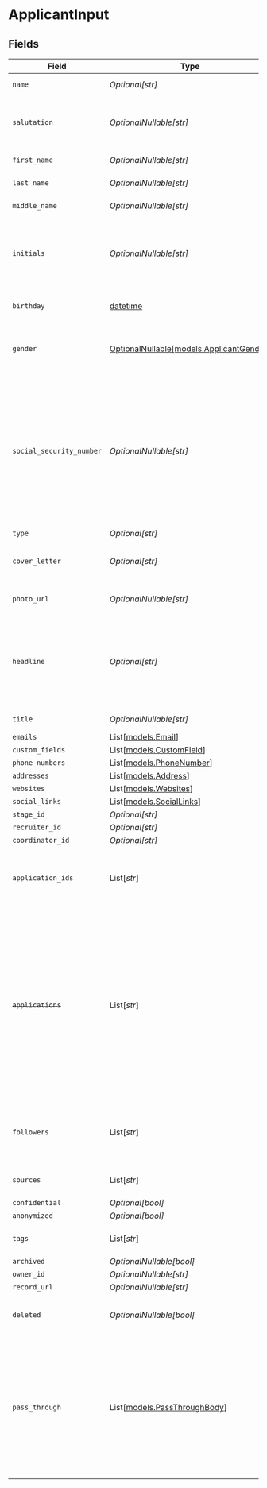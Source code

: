 # ApplicantInput


## Fields

| Field                                                                                                                                                                                                                     | Type                                                                                                                                                                                                                      | Required                                                                                                                                                                                                                  | Description                                                                                                                                                                                                               | Example                                                                                                                                                                                                                   |
| ------------------------------------------------------------------------------------------------------------------------------------------------------------------------------------------------------------------------- | ------------------------------------------------------------------------------------------------------------------------------------------------------------------------------------------------------------------------- | ------------------------------------------------------------------------------------------------------------------------------------------------------------------------------------------------------------------------- | ------------------------------------------------------------------------------------------------------------------------------------------------------------------------------------------------------------------------- | ------------------------------------------------------------------------------------------------------------------------------------------------------------------------------------------------------------------------- |
| `name`                                                                                                                                                                                                                    | *Optional[str]*                                                                                                                                                                                                           | :heavy_minus_sign:                                                                                                                                                                                                        | The name of an applicant.                                                                                                                                                                                                 | Elon Musk                                                                                                                                                                                                                 |
| `salutation`                                                                                                                                                                                                              | *OptionalNullable[str]*                                                                                                                                                                                                   | :heavy_minus_sign:                                                                                                                                                                                                        | A formal salutation for the person. For example, 'Mr', 'Mrs'                                                                                                                                                              | Mr                                                                                                                                                                                                                        |
| `first_name`                                                                                                                                                                                                              | *OptionalNullable[str]*                                                                                                                                                                                                   | :heavy_minus_sign:                                                                                                                                                                                                        | The first name of the person.                                                                                                                                                                                             | Elon                                                                                                                                                                                                                      |
| `last_name`                                                                                                                                                                                                               | *OptionalNullable[str]*                                                                                                                                                                                                   | :heavy_minus_sign:                                                                                                                                                                                                        | The last name of the person.                                                                                                                                                                                              | Musk                                                                                                                                                                                                                      |
| `middle_name`                                                                                                                                                                                                             | *OptionalNullable[str]*                                                                                                                                                                                                   | :heavy_minus_sign:                                                                                                                                                                                                        | Middle name of the person.                                                                                                                                                                                                | D.                                                                                                                                                                                                                        |
| `initials`                                                                                                                                                                                                                | *OptionalNullable[str]*                                                                                                                                                                                                   | :heavy_minus_sign:                                                                                                                                                                                                        | The initials of the person, usually derived from their first, middle, and last names.                                                                                                                                     | EM                                                                                                                                                                                                                        |
| `birthday`                                                                                                                                                                                                                | [datetime](https://docs.python.org/3/library/datetime.html#datetime-objects)                                                                                                                                              | :heavy_minus_sign:                                                                                                                                                                                                        | The date of birth of the person.                                                                                                                                                                                          | 2000-08-12                                                                                                                                                                                                                |
| `gender`                                                                                                                                                                                                                  | [OptionalNullable[models.ApplicantGender]](../models/applicantgender.md)                                                                                                                                                  | :heavy_minus_sign:                                                                                                                                                                                                        | The gender represents the gender identity of a person.                                                                                                                                                                    | male                                                                                                                                                                                                                      |
| `social_security_number`                                                                                                                                                                                                  | *OptionalNullable[str]*                                                                                                                                                                                                   | :heavy_minus_sign:                                                                                                                                                                                                        | A unique identifier assigned by the government. This field is considered sensitive information and may be subject to special security and privacy restrictions.                                                           | 123456789                                                                                                                                                                                                                 |
| `type`                                                                                                                                                                                                                    | *Optional[str]*                                                                                                                                                                                                           | :heavy_minus_sign:                                                                                                                                                                                                        | N/A                                                                                                                                                                                                                       | Candidate                                                                                                                                                                                                                 |
| `cover_letter`                                                                                                                                                                                                            | *Optional[str]*                                                                                                                                                                                                           | :heavy_minus_sign:                                                                                                                                                                                                        | N/A                                                                                                                                                                                                                       | I submit this application to express my sincere interest in the API developer position. In the previous role, I was responsible for leadership and ...                                                                    |
| `photo_url`                                                                                                                                                                                                               | *OptionalNullable[str]*                                                                                                                                                                                                   | :heavy_minus_sign:                                                                                                                                                                                                        | The URL of the photo of a person.                                                                                                                                                                                         | https://unavatar.io/elon-musk                                                                                                                                                                                             |
| `headline`                                                                                                                                                                                                                | *Optional[str]*                                                                                                                                                                                                           | :heavy_minus_sign:                                                                                                                                                                                                        | Typically a list of previous companies where the contact has worked or schools that the contact has attended                                                                                                              | PepsiCo, Inc, Central Perk                                                                                                                                                                                                |
| `title`                                                                                                                                                                                                                   | *OptionalNullable[str]*                                                                                                                                                                                                   | :heavy_minus_sign:                                                                                                                                                                                                        | The job title of the person.                                                                                                                                                                                              | CEO                                                                                                                                                                                                                       |
| `emails`                                                                                                                                                                                                                  | List[[models.Email](../models/email.md)]                                                                                                                                                                                  | :heavy_minus_sign:                                                                                                                                                                                                        | N/A                                                                                                                                                                                                                       |                                                                                                                                                                                                                           |
| `custom_fields`                                                                                                                                                                                                           | List[[models.CustomField](../models/customfield.md)]                                                                                                                                                                      | :heavy_minus_sign:                                                                                                                                                                                                        | N/A                                                                                                                                                                                                                       |                                                                                                                                                                                                                           |
| `phone_numbers`                                                                                                                                                                                                           | List[[models.PhoneNumber](../models/phonenumber.md)]                                                                                                                                                                      | :heavy_minus_sign:                                                                                                                                                                                                        | N/A                                                                                                                                                                                                                       |                                                                                                                                                                                                                           |
| `addresses`                                                                                                                                                                                                               | List[[models.Address](../models/address.md)]                                                                                                                                                                              | :heavy_minus_sign:                                                                                                                                                                                                        | N/A                                                                                                                                                                                                                       |                                                                                                                                                                                                                           |
| `websites`                                                                                                                                                                                                                | List[[models.Websites](../models/websites.md)]                                                                                                                                                                            | :heavy_minus_sign:                                                                                                                                                                                                        | N/A                                                                                                                                                                                                                       |                                                                                                                                                                                                                           |
| `social_links`                                                                                                                                                                                                            | List[[models.SocialLinks](../models/sociallinks.md)]                                                                                                                                                                      | :heavy_minus_sign:                                                                                                                                                                                                        | N/A                                                                                                                                                                                                                       |                                                                                                                                                                                                                           |
| `stage_id`                                                                                                                                                                                                                | *Optional[str]*                                                                                                                                                                                                           | :heavy_minus_sign:                                                                                                                                                                                                        | N/A                                                                                                                                                                                                                       | 12345                                                                                                                                                                                                                     |
| `recruiter_id`                                                                                                                                                                                                            | *Optional[str]*                                                                                                                                                                                                           | :heavy_minus_sign:                                                                                                                                                                                                        | N/A                                                                                                                                                                                                                       | 12345                                                                                                                                                                                                                     |
| `coordinator_id`                                                                                                                                                                                                          | *Optional[str]*                                                                                                                                                                                                           | :heavy_minus_sign:                                                                                                                                                                                                        | N/A                                                                                                                                                                                                                       | 12345                                                                                                                                                                                                                     |
| `application_ids`                                                                                                                                                                                                         | List[*str*]                                                                                                                                                                                                               | :heavy_minus_sign:                                                                                                                                                                                                        | N/A                                                                                                                                                                                                                       | [<br/>"a0d636c6-43b3-4bde-8c70-85b707d992f4",<br/>"a98lfd96-43b3-4bde-8c70-85b707d992e6"<br/>]                                                                                                                            |
| ~~`applications`~~                                                                                                                                                                                                        | List[*str*]                                                                                                                                                                                                               | :heavy_minus_sign:                                                                                                                                                                                                        | : warning: ** DEPRECATED **: This will be removed in a future release, please migrate away from it as soon as possible.<br/><br/>Deprecated: Use application_ids instead. Array of application IDs associated with the applicant. | [<br/>"a0d636c6-43b3-4bde-8c70-85b707d992f4",<br/>"a98lfd96-43b3-4bde-8c70-85b707d992e6"<br/>]                                                                                                                            |
| `followers`                                                                                                                                                                                                               | List[*str*]                                                                                                                                                                                                               | :heavy_minus_sign:                                                                                                                                                                                                        | N/A                                                                                                                                                                                                                       | [<br/>"a0d636c6-43b3-4bde-8c70-85b707d992f4",<br/>"a98lfd96-43b3-4bde-8c70-85b707d992e6"<br/>]                                                                                                                            |
| `sources`                                                                                                                                                                                                                 | List[*str*]                                                                                                                                                                                                               | :heavy_minus_sign:                                                                                                                                                                                                        | N/A                                                                                                                                                                                                                       | [<br/>"Job site"<br/>]                                                                                                                                                                                                    |
| `confidential`                                                                                                                                                                                                            | *Optional[bool]*                                                                                                                                                                                                          | :heavy_minus_sign:                                                                                                                                                                                                        | N/A                                                                                                                                                                                                                       | false                                                                                                                                                                                                                     |
| `anonymized`                                                                                                                                                                                                              | *Optional[bool]*                                                                                                                                                                                                          | :heavy_minus_sign:                                                                                                                                                                                                        | N/A                                                                                                                                                                                                                       | true                                                                                                                                                                                                                      |
| `tags`                                                                                                                                                                                                                    | List[*str*]                                                                                                                                                                                                               | :heavy_minus_sign:                                                                                                                                                                                                        | N/A                                                                                                                                                                                                                       | [<br/>"New"<br/>]                                                                                                                                                                                                         |
| `archived`                                                                                                                                                                                                                | *OptionalNullable[bool]*                                                                                                                                                                                                  | :heavy_minus_sign:                                                                                                                                                                                                        | N/A                                                                                                                                                                                                                       | false                                                                                                                                                                                                                     |
| `owner_id`                                                                                                                                                                                                                | *OptionalNullable[str]*                                                                                                                                                                                                   | :heavy_minus_sign:                                                                                                                                                                                                        | N/A                                                                                                                                                                                                                       | 54321                                                                                                                                                                                                                     |
| `record_url`                                                                                                                                                                                                              | *OptionalNullable[str]*                                                                                                                                                                                                   | :heavy_minus_sign:                                                                                                                                                                                                        | N/A                                                                                                                                                                                                                       | https://app.intercom.io/contacts/12345                                                                                                                                                                                    |
| `deleted`                                                                                                                                                                                                                 | *OptionalNullable[bool]*                                                                                                                                                                                                  | :heavy_minus_sign:                                                                                                                                                                                                        | Flag to indicate if the object is deleted.                                                                                                                                                                                | true                                                                                                                                                                                                                      |
| `pass_through`                                                                                                                                                                                                            | List[[models.PassThroughBody](../models/passthroughbody.md)]                                                                                                                                                              | :heavy_minus_sign:                                                                                                                                                                                                        | The pass_through property allows passing service-specific, custom data or structured modifications in request body when creating or updating resources.                                                                   |                                                                                                                                                                                                                           |